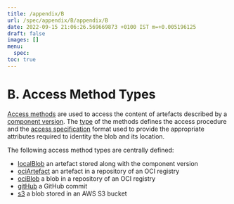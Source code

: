 ```yaml
---
title: /appendix/B
url: /spec/appendix/B/appendix/B
date: 2022-09-15 21:06:26.569669873 +0100 IST m=+0.005196125
draft: false
images: []
menu:
  spec:
toc: true
---
```

# B.  Access Method Types

[Access methods](../../specification/elements/README.md#artifact-access)
are used to access the content of artefacts described
by a [component version](../../specification/elements/README.md#component-versions).
The [type](../../specification/formats/types.md#access-method-types)
of the methods defines the access procedure and the
[access specification](../../specification/formats/formats.md#access-specifications)
format used to provide the appropriate attributes
required to identity the blob and its location.

The following access method types are centrally defined:

- [localBlob](localBlob.md) an artefact stored along with the component version
- [ociArtefact](ociArtefact.md) an artefact in a repository of an OCI registry
- [ociBlob](ociBlob.md) a blob in a repository of an OCI registry
- [gitHub](gitHub.md) a GitHub commit
- [s3](s3.md) a blob stored in an AWS S3 bucket

